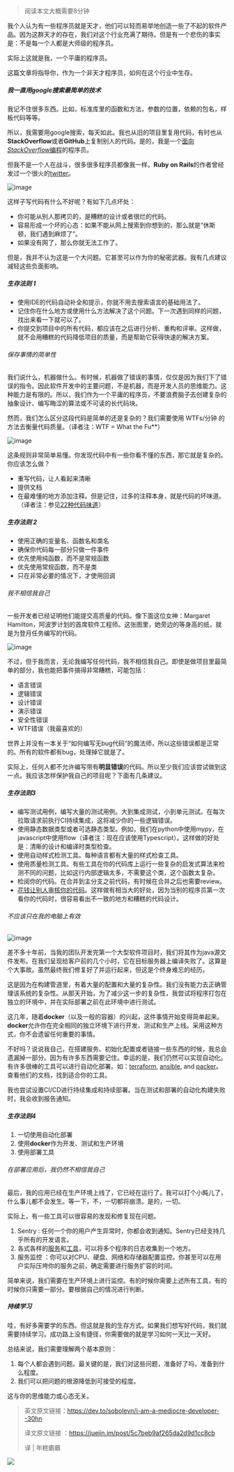 > 阅读本文大概需要8分钟

我个人认为有一些程序员就是天才，他们可以轻而易举地创造一些了不起的软件产品。因为这群天才的存在，我们对这个行业充满了期待。但是有一个悲伤的事实是：不是每一个人都是大师级的程序员。

实际上这就是我，一个平庸的程序员。

这篇文章将指导你，作为一个非天才程序员，如何在这个行业中生存。

##### 我一直用google搜索最简单的技术

我记不住很多东西。比如，标准库里的函数和方法，参数的位置，依赖的包名，样板代码等等。

所以，我需要用google搜索，每天如此。我也从旧的项目里复用代码，有时也从**StackOverflow**或者**GitHub**上复制别人的代码。是的，我是一个[面向*StackOverflow*编程](https://link.juejin.im?target=https%3A%2F%2Fmeta.stackoverflow.com%2Fquestions%2F361904%2Fwhat-is-stack-overflow-driven-development)的程序员。

但我不是一个人在战斗，很多很多程序员都像我一样。**Ruby on Rails**的作者曾经发过一个很火的[twitter](https://link.juejin.im?target=https%3A%2F%2Ftwitter.com%2Fdhh%2Fstatus%2F834146806594433025)。

![image](https://user-gold-cdn.xitu.io/2019/3/3/1694410512edeac5?imageView2/0/w/1280/h/960/format/webp/ignore-error/1)



这样子写代码有什么不好呢？有如下几点坏处：

- 你可能从别人那拷贝的，是糟糕的设计或者很烂的代码。
- 容易形成一个坏的心态：如果不能从网上搜索到你想到的，那么就是“休斯顿，我们遇到麻烦了”。
- 如果没有网了，那么你就无法工作了。

但是，我并不认为这是一个大问题。它甚至可以作为你的秘密武器。我有几点建议减轻这些负面影响。

##### 生存法则 1

- 使用IDE的代码自动补全和提示，你就不用去搜索语言的基础用法了。
- 记住你在什么地方或使用什么方法解决了这个问题。下一次遇到同样的问题，找出来看一下就可以了。
- 你提交到项目中的所有代码，都应该在之后进行分析、重构和评审。这样做，就不会用糟糕的代码降低项目的质量，而是帮助它获得快速的解决方案。

###### 保存事情的简单性

我们说什么，机器做什么。有时候，机器做了错误的事情，仅仅是因为我们下了错误的指令。因此软件开发中的主要问题，不是机器，而是开发人员的思维能力。这种能力是有限的。所以，我们作为一个平庸的程序员，不要浪费脑子去创建复杂的抽象设计、编写晦涩的算法或不可读的长代码块。

然而，我们怎么区分这段代码是简单的还是复杂的？我们需要使用 WTFs/分钟 的方法去衡量代码质量。（译者注：WTF = What the Fu**）



![image](https://user-gold-cdn.xitu.io/2019/3/3/169441055d1725e0?imageView2/0/w/1280/h/960/format/webp/ignore-error/1)



这条规则非常简单易懂。你发现代码中有一些你看不懂的东西，那它就是复杂的。你应该怎么做？

- 重写代码，让人看起来清晰
- 提供文档
- 在最难懂的地方添加注释。但是记住，过多的注释本身，就是代码的坏味道。（译者注：参见[22种代码味道](https://link.juejin.im?target=https%3A%2F%2Fblog.csdn.net%2FLoveLion%2Farticle%2Fdetails%2F9301691)）

##### 生存法则 2

- 使用正确的变量名、函数名和类名
- 确保你代码每一部分只做一件事件
- 优先使用纯函数，而不是常规函数
- 优先使用常规函数，而不是类
- 只在非常必要的情况下，才使用回调

###### 我不相信我自己

一些开发者已经证明他们能提交高质量的代码。像下面这位女神：Margaret Hamilton，阿波罗计划的首席软件工程师。这张图里，她旁边的等身高的纸，就是为登月任务编写的代码。



![image](https://user-gold-cdn.xitu.io/2019/3/3/169441055d2cab60?imageView2/0/w/1280/h/960/format/webp/ignore-error/1)



不过，但于我而言，无论我编写任何代码，我不相信我自己。即使是做项目里最简单的部分，我也能把事件搞得非常糟糕，可能包括：

- 语言错误
- 逻辑错误
- 设计错误
- 演示错误
- 安全性错误
- WTF错误（我最喜欢的）

世界上并没有一本关于“如何编写无bug代码”的魔法师，所以这些错误都是正常的。所有的软件都有bug，处理掉它就是了。

实际上，任何人都不允许编写带有**明显错误**的代码。所以至少我们应该尝试做到这一点。我应该怎样保护我自己的项目呢？下面有几条建议。

##### 生存法则3

- 编写测试用例，编写大量的测试用例。大到集成测试，小到单元测试。在每次拉取请求前执行CI持续集成，这将减少你的一些逻辑错误。
- 使用静态数据类型或者可选静态类型。例如，我们在python中使用mypy，在javascript中使用flow（译者注：现在应该使用Typescript）。这样做的好处是：清晰的设计和编译时类型检查。
- 使用自动样式检测工具。每种语言都有大量的样式检查工具。
- 使用质量检测工具。有些工具在你的代码库上运行一些复杂的启发式算法来检测不同的问题，比如这行内部逻辑太多，不需要这个类，这个函数太复杂。
- 检阅你的代码。在合并到主分支之前代码，有时候在合并之后也需要review。
- [花钱让别人审核你的代码](https://link.juejin.im?target=https%3A%2F%2Fwemake.services%2Fmeta%2Frsdp%2Faudits%2F)。这样做有相当大的好处，因为当别的程序员第一次看你的代码时，很容易看出不一致的地方和糟糕的代码设计。

###### 不应该只在我的电脑上有效



![image](https://user-gold-cdn.xitu.io/2019/3/3/169441055dd0b65c?imageView2/0/w/1280/h/960/format/webp/ignore-error/1)



差不多十年前，当我的团队开发完第一个大型软件项目时，我们将其作为java源文件发布。在我们呈现给客户前的几个小时，它在目标服务器上编译失败了。这算是个大事故。虽然最终我们修复好了并运行起来，但这是个终身难忘的经历。

这是因为在构建管道里，有着大量的配置和大量的复杂性。我们没有能力去正确管理该系统的复杂性。从那天开始，为了减少这一步的复杂性，我尝试将程序打包在独立的环境中，并在实际部署之前在此环境中进行测试。

这几年，随着**docker**（以及一般的容器）的兴起，这件事情开始变得简单起来。**docker**允许你在完全相同的独立环境下进行开发、测试和生产上线。采用这种方式，你不会遗留任何重要的事情。

不好吗？说说我自己，在搭建服务、初始化配置或者链接一些东西的时候，我总会遗漏掉一部分。因为有许多东西需要记住。幸运的是，我们仍然可以实现自动化。有许多很棒的工具可以进行自动化部署。如：[terraform](https://link.juejin.im?target=https%3A%2F%2Fwww.terraform.io%2F), [ansible](https://link.juejin.im?target=https%3A%2F%2Fwww.ansible.com%2F), and [packer](https://link.juejin.im?target=https%3A%2F%2Fwww.packer.io%2F)。查看他们的文档，找到适合你的工具。

我也尝试设置CI/CD进行持续集成和持续部署。当在测试和部署的自动化构建失败时，我会收到报告通知。

##### 生存法则4

1. 一切使用自动化部署
2. 使用**docker**作为开发、测试和生产环境
3. 使用部署工具

###### 在部署应用后，我仍然不相信我自己

最后，我的应用已经在生产环境上线了，它已经在运行了。我可以打个小盹儿了，什么事儿都不会发生。等一下，不，一切都将崩溃。是的，一切。

实际上，有一些工具可以很容易的发现和修复现在问题。

1. Sentry : 任何一个你的用户产生异常时，你都会收到通知。Sentry已经支持几乎所有的开发语言。
2. 各式各样的[服务](https://link.juejin.im?target=https%3A%2F%2Fpapertrailapp.com%2F)和[工具](https://link.juejin.im?target=https%3A%2F%2Fwww.elastic.co%2Fcn%2Fproducts%2Fkibana)，可以将多个程序的日志收集到一个地方。
3. 服务监控 ：你可以对CPU、硬盘、网络和存储器配置监控。你甚至可以在用户实际压垮你的服务之前，确定需要进行服务扩容的时间。

简单来说，我们需要在生产环境上进行监控。有的时候你需要上述所有工具，有的时候你只需要一部分。要根据自己的情况进行判断。

##### 持续学习

哇，有好多需要学的东西。但这就是我的生存方式。如果我们想写好代码，我们就需要持续学习。成功路上没有捷径，你需要做的就是学习如何一天比一天好。

总结来说，我们需要理解两个基本原则：

1. 每个人都会遇到问题。最关键的是，我们对这些问题，准备好了吗，准备到什么程度。
2. 我们可以把问题的根源降低到可接受的程度。

这与你的思维能力或心态无关。

> 英文原文链接：https://dev.to/sobolevn/i-am-a-mediocre-developer--30hn
>
> 译文原文链接 ：https://juejin.im/post/5c7beb9af265da2d9d1cc8cb
>
> 译 | 年糕霸霸

![](https://mmbiz.qpic.cn/mmbiz_png/3wiaHiab86pHHibDCf8v3BASxwT5jhJt2DFK7Zu9IVYYcTSDmUuMaz62JIWicP8l9nJ4Sib1MMf11cjGcGsSCqb0q6w/640?wx_fmt=png&tp=webp&wxfrom=5&wx_lazy=1&wx_co=1)